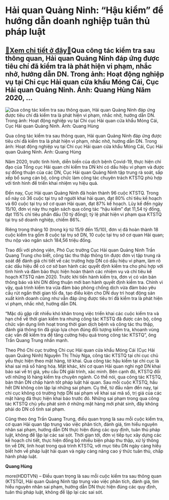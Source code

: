 Hải quan Quảng Ninh: “Hậu kiểm” để hướng dẫn doanh nghiệp tuân thủ pháp luật
============================================================================

[:gift:Xem chi tiết ở đây:gift:](https://hddtvn.com/hai-quan-quang-ninh-hau-kiem-de-huong-dan-doanh-nghiep-tuan-thu-phap-luat/)Qua công tác kiểm tra sau thông quan, Hải quan Quảng Ninh đáp ứng được tiêu chí đã kiểm tra là phát hiện vi phạm, nhắc nhở, hướng dẫn DN. Trong ảnh: Hoạt động nghiệp vụ tại Chi cục Hải quan cửa khẩu Móng Cái, Cục Hải quan Quảng Ninh. Ảnh: Quang Hùng Năm 2020, …
---------------------------------------------------------------------------------------------------------------------------------------------------------------------------------------------------------------------------------------------------------------------





![Qua công tác kiểm tra sau thông quan, Hải quan Quảng Ninh đáp ứng được tiêu chí đã kiểm tra là phát hiện vi phạm, nhắc nhở, hướng dẫn DN. Trong ảnh: Hoạt động nghiệp vụ tại Chi cục Hải quan cửa khẩu Móng Cái, Cục Hải quan Quảng Ninh.  	Ảnh: Quang Hùng](https://hddtvn.com/wp-content/uploads/2021/01/1428_5-4906_IMG_5336.jpg "Qua công tác kiểm tra sau thông quan, Hải quan Quảng Ninh đáp ứng được tiêu chí đã kiểm tra là phát hiện vi phạm, nhắc nhở, hướng dẫn DN. Trong ảnh: Hoạt động nghiệp vụ tại Chi cục Hải quan cửa khẩu Móng Cái, Cục Hải quan Quảng Ninh.  	Ảnh: Quang Hùng")


Qua công tác kiểm tra sau thông quan, Hải quan Quảng Ninh đáp ứng được tiêu chí đã kiểm tra là phát hiện vi phạm, nhắc nhở, hướng dẫn DN. Trong ảnh: Hoạt động nghiệp vụ tại Chi cục Hải quan cửa khẩu Móng Cái, Cục Hải quan Quảng Ninh. Ảnh: Quang Hùng



Năm 2020, trước tình hình, diễn biến của dịch bệnh Covid-19, thực hiện chỉ đạo của Tổng cục Hải quan chỉ kiểm tra DN khi có dấu hiệu vi phạm và được sự đồng thuận của các DN, Cục Hải quan Quảng Ninh tập trung rà soát, sắp xếp bổ sung cán bộ, công chức làm công tác chuyên trách KTSTQ phù hợp với tình hình để triển khai nhiệm vụ hiệu quả.


Đến nay, Cục Hải quan Quảng Ninh đã hoàn thành 96 cuộc KTSTQ. Trong số này có 36 cuộc tại trụ sở người khai hải quan, đạt 80% chỉ tiêu kế hoạch và 60 cuộc tại trụ sở cơ quan Hải quan, đạt 87% kế hoạch. Lũy kế đến ngày 15/10, đơn vị này thu ngân sách qua công tác “hậu kiểm” đạt 11,54 tỷ đồng, đạt 115% chỉ tiêu phấn đấu (10 tỷ đồng); tỷ lệ phát hiện vi phạm qua KTSTQ tại trụ sở doanh nghiệp, chiếm 86%.


Riêng trong tháng 10 (trong kỳ từ 15/9 đến 15/10), đơn vị đã hoàn thành 18 cuộc kiểm tra gồm 8 cuộc tại trụ sở DN, 10 cuộc tại trụ sở cơ quan Hải quan; thu nộp vào ngân sách 184,56 triệu đồng.


Trao đổi với phóng viên, Phó Cục trưởng Cục Hải quan Quảng Ninh Trần Quang Trung cho biết, công tác thu thập thông tin được đơn vị tập trung rà soát để đánh giá chi tiết về các trường hợp DN có dấu hiệu vi phạm, làm rõ các dấu hiệu để có cơ sở ban hành các quyết định kiểm tra cho phù hợp với tình hình và đảm bảo thực hiện hoàn thành các nhiệm vụ và chỉ tiêu kế hoạch KTSTQ năm 2020. Trước khi tiến hành kiểm tra, đơn vị có văn bản thông báo và khi DN đồng thuận mới ban hành quyết định kiểm tra. Chính vì vậy, quá trình kiểm tra vừa đảm bảo phòng chống dịch vừa đảm bảo yêu cầu rút ngắn thời gian tối đa, tạo điều kiện cho DN duy trì hoạt động sản xuất kinh doanh cũng như vẫn đáp ứng được tiêu trí đã kiểm tra là phát hiện vi phạm, nhắc nhở, hướng dẫn DN.


“Mặc dù gặp rất nhiều khó khăn trong việc triển khai các cuộc kiểm tra và hạn chế về thời gian kiểm tra nhưng công tác KTSTQ đã được cán bộ, công chức vận dụng linh hoạt trong thời gian dịch bệnh và công tác thu thập, đánh giá thông tin đã giúp lựa chọn đúng đối tượng kiểm tra, khoanh vùng các vấn đề kiểm tra để tăng cường hiệu quả trong công tác KTSTQ”, ông Trần Quang Trung nhấn mạnh.


Theo Phó Chi cục trưởng Chi cục Hải quan cửa khẩu Móng Cái (Cục Hải quan Quảng Ninh) Nguyễn Thị Thúy Nga, công tác KTSTQ tại chi cục chủ yếu thực hiện theo mặt hàng, tờ khai. Qua công tác hậu kiểm tại chi cục là khai sai mã số hàng hóa. Mặt khác, khi cơ quan Hải quan nghi ngờ DN khai báo sai về trị giá, yêu cầu DN giải trình, xác minh. Bên cạnh đó, KTSTQ đối với những lô hàng kiểm tra chuyên ngành. Có thể nói, qua công tác KTSTQ, bản thân DN chấp hành tốt pháp luật hải quan. Sau mỗi cuộc KTSTQ, hầu hết DN không còn lặp lại những sai phạm. Cụ thể, từ đầu năm đến nay, tại chi cục không có trường hợp DN sai phạm về khai sai mã số, trị giá của các mặt hàng đã thực hiện khai báo trước đó. Những sai phạm trong qua công tác KTSTQ chủ yếu phát sinh ở những mặt hàng mới phát sinh, đây không phải do DN cố tình sai phạm.


Cũng theo ông Trần Quang Trung, điều quan trọng là sau mỗi cuộc kiểm tra, cơ quan Hải quan tập trung vào việc phân tích, đánh giá, tìm hiểu nguyên nhân sai phạm, hướng dẫn DN thực hiện đúng các quy định, tuân thủ pháp luật, không để lặp lại các sai sót. Thời gian tới, đơn vị tiếp tục xây dựng các kế hoạch chi tiết, thực hiện đồng bộ nhiều biện pháp thu thập, xử lý thông tin về DN, linh hoạt trong quá trình KTSTQ, với mục tiêu DN ngày càng hiểu biết hơn về pháp luật hải quan và ngày càng nâng cao ý thức tuân thủ, chấp hành pháp luật.




**Quang Hùng**



more(HDDTVN) – Điều quan trọng là sau mỗi cuộc kiểm tra sau thông quan (KTSTQ), Hải quan Quảng Ninh tập trung vào việc phân tích, đánh giá, tìm hiểu nguyên nhân sai phạm, hướng dẫn DN thực hiện đúng các quy định, tuân thủ pháp luật, không để lặp lại các sai sót.

